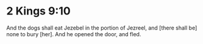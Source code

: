 # 2 Kings 9:10

And the dogs shall eat Jezebel in the portion of Jezreel, and [there shall be] none to bury [her]. And he opened the door, and fled.